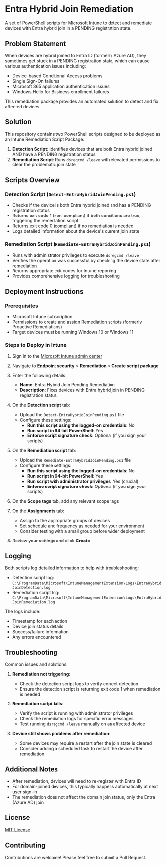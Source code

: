 # Entra Hybrid Join Remediation

A set of PowerShell scripts for Microsoft Intune to detect and remediate devices with Entra hybrid join in a PENDING registration state.

## Problem Statement

When devices are hybrid joined to Entra ID (formerly Azure AD), they sometimes get stuck in a PENDING registration state, which can cause various authentication issues including:

- Device-based Conditional Access problems
- Single Sign-On failures
- Microsoft 365 application authentication issues
- Windows Hello for Business enrollment failures

This remediation package provides an automated solution to detect and fix affected devices.

## Solution

This repository contains two PowerShell scripts designed to be deployed as an Intune Remediation Script Package:

1. **Detection Script**: Identifies devices that are both Entra hybrid joined AND have a PENDING registration status
2. **Remediation Script**: Runs `dsregcmd /leave` with elevated permissions to clear the problematic join state

## Scripts Overview

### Detection Script (`Detect-EntraHybridJoinPending.ps1`)

- Checks if the device is both Entra hybrid joined and has a PENDING registration status
- Returns exit code 1 (non-compliant) if both conditions are true, triggering the remediation script
- Returns exit code 0 (compliant) if no remediation is needed
- Logs detailed information about the device's current join state

### Remediation Script (`Remediate-EntraHybridJoinPending.ps1`)

- Runs with administrator privileges to execute `dsregcmd /leave`
- Verifies the operation was successful by checking the device state after remediation
- Returns appropriate exit codes for Intune reporting
- Provides comprehensive logging for troubleshooting

## Deployment Instructions

### Prerequisites

- Microsoft Intune subscription
- Permissions to create and assign Remediation scripts (formerly Proactive Remediations)
- Target devices must be running Windows 10 or Windows 11

### Steps to Deploy in Intune

1. Sign in to the [Microsoft Intune admin center](https://endpoint.microsoft.com/)
2. Navigate to **Endpoint security** > **Remediation** > **Create script package**
3. Enter the following details:
   - **Name**: Entra Hybrid Join Pending Remediation
   - **Description**: Fixes devices with Entra hybrid join in PENDING registration status

4. On the **Detection script** tab:
   - Upload the `Detect-EntraHybridJoinPending.ps1` file
   - Configure these settings:
     - **Run this script using the logged-on credentials**: No
     - **Run script in 64-bit PowerShell**: Yes
     - **Enforce script signature check**: Optional (if you sign your scripts)

5. On the **Remediation script** tab:
   - Upload the `Remediate-EntraHybridJoinPending.ps1` file
   - Configure these settings:
     - **Run this script using the logged-on credentials**: No
     - **Run script in 64-bit PowerShell**: Yes
     - **Run script with administrator privileges**: Yes (crucial)
     - **Enforce script signature check**: Optional (if you sign your scripts)

6. On the **Scope tags** tab, add any relevant scope tags

7. On the **Assignments** tab:
   - Assign to the appropriate groups of devices
   - Set schedule and frequency as needed for your environment
   - Consider testing with a small group before wider deployment

8. Review your settings and click **Create**

## Logging

Both scripts log detailed information to help with troubleshooting:

- Detection script log: `C:\ProgramData\Microsoft\IntuneManagementExtension\Logs\EntraHybridJoinDetection.log`
- Remediation script log: `C:\ProgramData\Microsoft\IntuneManagementExtension\Logs\EntraHybridJoinRemediation.log`

The logs include:
- Timestamp for each action
- Device join status details
- Success/failure information
- Any errors encountered

## Troubleshooting

Common issues and solutions:

1. **Remediation not triggering**:
   - Check the detection script logs to verify correct detection
   - Ensure the detection script is returning exit code 1 when remediation is needed

2. **Remediation script fails**:
   - Verify the script is running with administrator privileges
   - Check the remediation logs for specific error messages
   - Test running `dsregcmd /leave` manually on an affected device

3. **Device still shows problems after remediation**:
   - Some devices may require a restart after the join state is cleared
   - Consider adding a scheduled task to restart the device after remediation

## Additional Notes

- After remediation, devices will need to re-register with Entra ID
- For domain-joined devices, this typically happens automatically at next user sign-in
- The remediation does not affect the domain join status, only the Entra (Azure AD) join

## License

[MIT License](LICENSE)

## Contributing

Contributions are welcome! Please feel free to submit a Pull Request.
